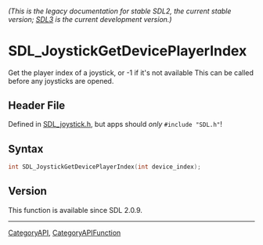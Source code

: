 ###### (This is the legacy documentation for stable SDL2, the current stable version; [SDL3](https://wiki.libsdl.org/SDL3/) is the current development version.)
# SDL_JoystickGetDevicePlayerIndex

Get the player index of a joystick, or -1 if it's not available This can be called before any joysticks are opened.

## Header File

Defined in [SDL_joystick.h](https://github.com/libsdl-org/SDL/blob/SDL2/include/SDL_joystick.h), but apps should _only_ `#include "SDL.h"`!

## Syntax

```c
int SDL_JoystickGetDevicePlayerIndex(int device_index);

```

## Version

This function is available since SDL 2.0.9.

----
[CategoryAPI](CategoryAPI), [CategoryAPIFunction](CategoryAPIFunction)

